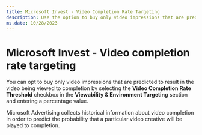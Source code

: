 ```yaml
---
title: Microsoft Invest - Video Completion Rate Targeting
description: Use the option to buy only video impressions that are predicted to be viewed to completion. Historical information is collected to predict completion probability.
ms.date: 10/28/2023
---
```


# Microsoft Invest - Video completion rate targeting

You can opt to buy only video impressions that are predicted to result in the video being viewed to completion by selecting the
**Video Completion Rate Threshold** checkbox in the **Viewability & Environment Targeting** section and entering a percentage value.

Microsoft Advertising collects historical information about video completion in order to predict the probability that a particular video creative will be played to completion.
